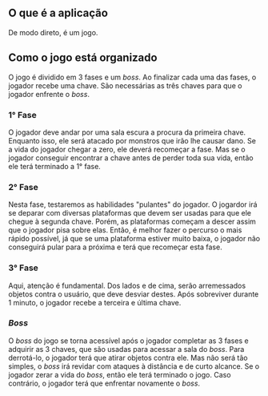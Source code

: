 ## O que é a aplicação
De modo direto, é um jogo. 

## Como o jogo está organizado
O jogo é dividido em 3 fases e um *boss*. Ao finalizar cada uma das fases, o jogador recebe uma chave. São necessárias as três chaves para que o jogador enfrente o *boss*.

### 1° Fase
O jogador deve andar por uma sala escura a procura da primeira chave. Enquanto isso, ele será atacado por monstros que irão lhe causar dano. Se a vida do jogador chegar a zero, ele deverá recomeçar a fase. Mas se o jogador conseguir encontrar a chave antes de perder toda sua vida, então ele terá terminado a 1° fase.

### 2° Fase
Nesta fase, testaremos as habilidades "pulantes" do jogador. O jogardor irá se deparar com diversas plataformas que devem ser usadas para que ele chegue à segunda chave. Porém, as plataformas começam a descer assim que o jogador pisa sobre elas. Então, é melhor fazer o percurso o mais rápido possível, já que se uma plataforma estiver muito baixa, o jogador não conseguirá pular para a próxima e terá que recomeçar esta fase.

### 3° Fase
Aqui, atenção é fundamental. Dos lados e de cima, serão arremessados objetos contra o usuário, que deve desviar destes. Após sobreviver durante 1 minuto, o jogador recebe a terceira e última chave.

### *Boss*
O *boss* do jogo se torna acessível após o jogador completar as 3 fases e adquirir as 3 chaves, que são usadas para acessar a sala do *boss*. Para derrotá-lo, o jogador terá que atirar objetos contra ele. Mas não será tão simples, o *boss* irá revidar com ataques à distância e de curto alcance. Se o jogador zerar a vida do *boss*, então ele terá terminado o jogo. Caso contrário, o jogador terá que enfrentar novamente o *boss*.
